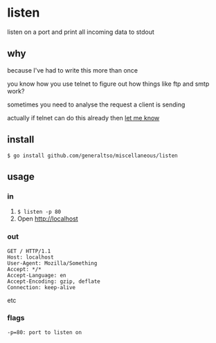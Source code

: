 # listen
listen on a port and print all incoming data to stdout

## why
because I've had to write this more than once

you know how you use telnet to figure out how things like ftp and smtp work?

sometimes you need to analyse the request a client is sending

actually if telnet can do this already then [let me know](mailto:tso@teknik.io)

## install
`$ go install github.com/generaltso/miscellaneous/listen`

## usage
### in
1. `$ listen -p 80`
2. Open [http://localhost](http://localhost)

### out
```
GET / HTTP/1.1
Host: localhost
User-Agent: Mozilla/Something
Accept: */*
Accept-Language: en
Accept-Encoding: gzip, deflate
Connection: keep-alive
```
etc

### flags
```
-p=80: port to listen on
```
